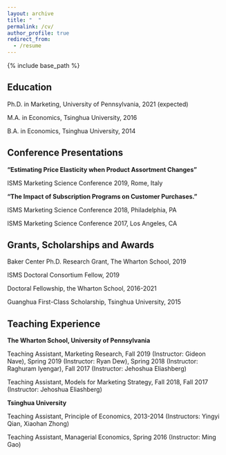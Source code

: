 ```yaml
---
layout: archive
title: "  "
permalink: /cv/
author_profile: true
redirect_from:
  - /resume
---
```


{% include base_path %}

Education
------
   Ph.D. in Marketing, University of Pennsylvania, 2021 (expected)

   M.A. in Economics, Tsinghua University, 2016

   B.A. in Economics, Tsinghua University, 2014

Conference Presentations
------
**“Estimating Price Elasticity when Product Assortment Changes”**

   ISMS Marketing Science Conference 2019, Rome, Italy

**“The Impact of Subscription Programs on Customer Purchases.”**

   ISMS Marketing Science Conference 2018, Philadelphia, PA

   ISMS Marketing Science Conference 2017, Los Angeles, CA

Grants, Scholarships and Awards
------

   Baker Center Ph.D. Research Grant, The Wharton School, 2019

   ISMS Doctoral Consortium Fellow, 2019

   Doctoral Fellowship, the Wharton School, 2016-2021

   Guanghua First-Class Scholarship, Tsinghua University, 2015

Teaching Experience
------

**The Wharton School, University of Pennsylvania**

   Teaching Assistant, Marketing Research, Fall 2019 (Instructor: Gideon Nave), Spring 2019 (Instructor: Ryan Dew), Spring 2018 (Instructor: Raghuram Iyengar), Fall 2017 (Instructor: Jehoshua Eliashberg)

   Teaching Assistant, Models for Marketing Strategy, Fall 2018, Fall 2017 (Instructor: Jehoshua Eliashberg)

**Tsinghua University**

   Teaching Assistant, Principle of Economics, 2013-2014 (Instructors: Yingyi Qian, Xiaohan Zhong)

   Teaching Assistant, Managerial Economics, Spring 2016 (Instructor: Ming Gao)
